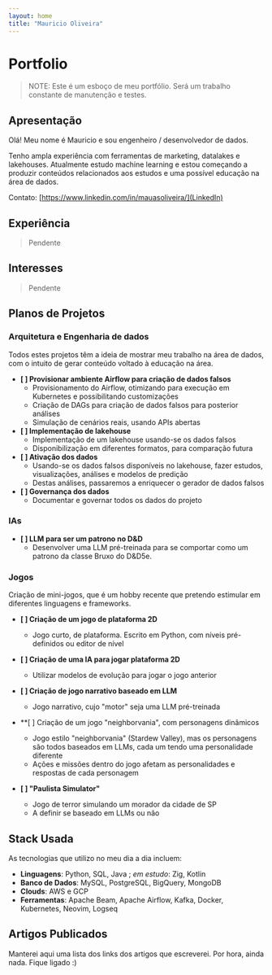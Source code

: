 ```yaml
---
layout: home
title: "Mauricio Oliveira"
---
```


# Portfolio

> NOTE: Este é um esboço de meu portfólio. Será um trabalho constante de manutenção e testes.

## Apresentação  

Olá! Meu nome é Mauricio e sou engenheiro / desenvolvedor de dados. 

Tenho ampla experiência com ferramentas de marketing, datalakes e lakehouses. Atualmente estudo machine learning e estou começando a produzir conteúdos relacionados aos estudos e uma possível educação na área de dados.

Contato: [https://www.linkedin.com/in/mauasoliveira/](LinkedIn)

## Experiência

> Pendente

## Interesses

> Pendente

## Planos de Projetos  

### Arquitetura e Engenharia de dados

Todos estes projetos têm a ideia de mostrar meu trabalho na área de dados, com o intuito de gerar conteúdo voltado à educação na área.

- **[ ] Provisionar ambiente Airflow para criação de dados falsos**  
  - Provisionamento do Airflow, otimizando para execução em Kubernetes e possibilitando customizações
  - Criação de DAGs para criação de dados falsos para posterior análises
  - Simulação de cenários reais, usando APIs abertas
- **[ ] Implementação de lakehouse**  
  - Implementação de um lakehouse usando-se os dados falsos
  - Disponibilização em diferentes formatos, para comparação futura
- **[ ] Ativação dos dados**
  - Usando-se os dados falsos disponíveis no lakehouse, fazer estudos, visualizações, análises e modelos de predição
  - Destas análises, passaremos a enriquecer o gerador de dados falsos
- **[ ] Governança dos dados**
  - Documentar e governar todos os dados do projeto

### IAs

- **[ ] LLM para ser um patrono no D&D**
  - Desenvolver uma LLM pré-treinada para se comportar como um patrono da classe Bruxo do D&D5e.


### Jogos

Criação de mini-jogos, que é um hobby recente que pretendo estimular em diferentes linguagens e frameworks.

- **[ ] Criação de um jogo de plataforma 2D**
  - Jogo curto, de plataforma. Escrito em Python, com níveis pré-definidos ou editor de nível
- **[ ] Criação de uma IA para jogar plataforma 2D**
  - Utilizar modelos de evolução para jogar o jogo anterior

- **[ ] Criação de jogo narrativo baseado em LLM**
  - Jogo narrativo, cujo "motor" seja uma LLM pré-treinada

- **[ ] Criação de um jogo "neighborvania", com personagens dinâmicos
  - Jogo estilo "neighborvania" (Stardew Valley), mas os personagens são todos baseados em LLMs, cada um tendo uma personalidade diferente
  - Ações e missões dentro do jogo afetam as personalidades e respostas de cada personagem

- **[ ] "Paulista Simulator"**
  - Jogo de terror simulando um morador da cidade de SP
  - A definir se baseado em LLMs ou não


## Stack Usada  
As tecnologias que utilizo no meu dia a dia incluem:  
- **Linguagens**: Python, SQL, Java ; _em estudo_: Zig, Kotlin
- **Banco de Dados**: MySQL, PostgreSQL, BigQuery, MongoDB  
- **Clouds**: AWS e GCP
- **Ferramentas**: Apache Beam, Apache Airflow, Kafka, Docker, Kubernetes, Neovim, Logseq  

## Artigos Publicados  

Manterei aqui uma lista dos links dos artigos que escreverei. Por hora, ainda nada.
Fique ligado :)



